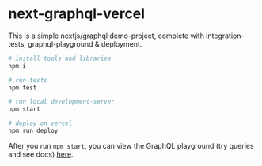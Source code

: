 # next-graphql-vercel

This is a simple nextjs/graphql demo-project, complete with integration-tests, graphql-playground & deployment.

```sh
# install tools and libraries
npm i

# run tests
npm test

# run local development-server
npm start

# deploy on vercel
npm run deploy
```

After you run `npm start`, you can view the GraphQL playground (try queries and see docs) [here](http://localhost:3000/api).